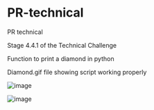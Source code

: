 # PR-technical
PR technical

Stage 4.4.1 of the Technical Challenge

Function to print a diamond in python

Diamond.gif file showing script working properly

![image](https://user-images.githubusercontent.com/67447456/193306164-cf2589a9-a32c-4de8-bebb-d20fc5cf6ef8.png)

![image](https://user-images.githubusercontent.com/67447456/193306242-91ebd327-88e9-47cf-ad67-23ee55274968.png)
